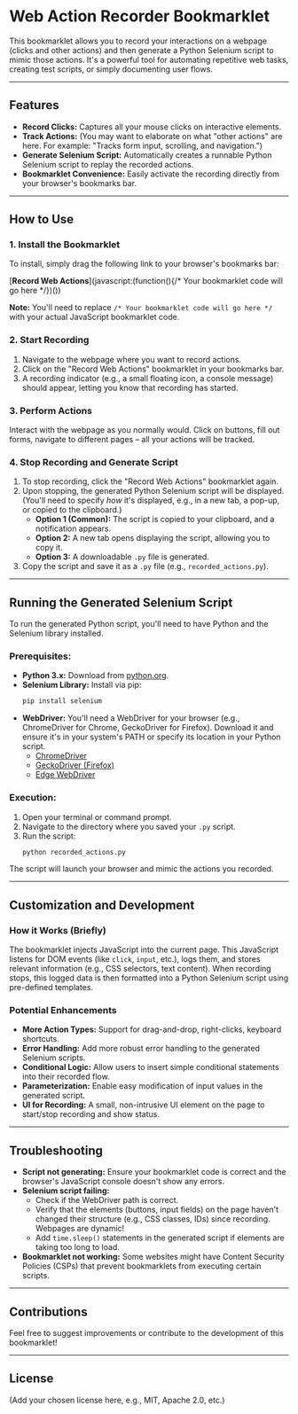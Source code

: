 # Web Action Recorder Bookmarklet

This bookmarklet allows you to record your interactions on a webpage (clicks and other actions) and then generate a Python Selenium script to mimic those actions. It's a powerful tool for automating repetitive web tasks, creating test scripts, or simply documenting user flows.

---

## Features

* **Record Clicks:** Captures all your mouse clicks on interactive elements.
* **Track Actions:** (You may want to elaborate on what "other actions" are here. For example: "Tracks form input, scrolling, and navigation.")
* **Generate Selenium Script:** Automatically creates a runnable Python Selenium script to replay the recorded actions.
* **Bookmarklet Convenience:** Easily activate the recording directly from your browser's bookmarks bar.

---

## How to Use

### 1. Install the Bookmarklet

To install, simply drag the following link to your browser's bookmarks bar:

[**Record Web Actions**](javascript:(function(){/* Your bookmarklet code will go here */})())

**Note:** You'll need to replace `/* Your bookmarklet code will go here */` with your actual JavaScript bookmarklet code.

### 2. Start Recording

1.  Navigate to the webpage where you want to record actions.
2.  Click on the "Record Web Actions" bookmarklet in your bookmarks bar.
3.  A recording indicator (e.g., a small floating icon, a console message) should appear, letting you know that recording has started.

### 3. Perform Actions

Interact with the webpage as you normally would. Click on buttons, fill out forms, navigate to different pages – all your actions will be tracked.

### 4. Stop Recording and Generate Script

1.  To stop recording, click the "Record Web Actions" bookmarklet again.
2.  Upon stopping, the generated Python Selenium script will be displayed. (You'll need to specify *how* it's displayed, e.g., in a new tab, a pop-up, or copied to the clipboard.)
    * **Option 1 (Common):** The script is copied to your clipboard, and a notification appears.
    * **Option 2:** A new tab opens displaying the script, allowing you to copy it.
    * **Option 3:** A downloadable `.py` file is generated.
3.  Copy the script and save it as a `.py` file (e.g., `recorded_actions.py`).

---

## Running the Generated Selenium Script

To run the generated Python script, you'll need to have Python and the Selenium library installed.

### Prerequisites:

* **Python 3.x:** Download from [python.org](https://www.python.org/downloads/).
* **Selenium Library:** Install via pip:
    ```bash
    pip install selenium
    ```
* **WebDriver:** You'll need a WebDriver for your browser (e.g., ChromeDriver for Chrome, GeckoDriver for Firefox). Download it and ensure it's in your system's PATH or specify its location in your Python script.
    * [ChromeDriver](https://googlechromelabs.github.io/chrome-for-testing/)
    * [GeckoDriver (Firefox)](https://github.com/mozilla/geckodriver/releases)
    * [Edge WebDriver](https://developer.microsoft.com/en-us/microsoft-edge/tools/webdriver/)

### Execution:

1.  Open your terminal or command prompt.
2.  Navigate to the directory where you saved your `.py` script.
3.  Run the script:
    ```bash
    python recorded_actions.py
    ```

The script will launch your browser and mimic the actions you recorded.

---

## Customization and Development

### How it Works (Briefly)

The bookmarklet injects JavaScript into the current page. This JavaScript listens for DOM events (like `click`, `input`, etc.), logs them, and stores relevant information (e.g., CSS selectors, text content). When recording stops, this logged data is then formatted into a Python Selenium script using pre-defined templates.

### Potential Enhancements

* **More Action Types:** Support for drag-and-drop, right-clicks, keyboard shortcuts.
* **Error Handling:** Add more robust error handling to the generated Selenium scripts.
* **Conditional Logic:** Allow users to insert simple conditional statements into their recorded flow.
* **Parameterization:** Enable easy modification of input values in the generated script.
* **UI for Recording:** A small, non-intrusive UI element on the page to start/stop recording and show status.

---

## Troubleshooting

* **Script not generating:** Ensure your bookmarklet code is correct and the browser's JavaScript console doesn't show any errors.
* **Selenium script failing:**
    * Check if the WebDriver path is correct.
    * Verify that the elements (buttons, input fields) on the page haven't changed their structure (e.g., CSS classes, IDs) since recording. Webpages are dynamic!
    * Add `time.sleep()` statements in the generated script if elements are taking too long to load.
* **Bookmarklet not working:** Some websites might have Content Security Policies (CSPs) that prevent bookmarklets from executing certain scripts.

---

## Contributions

Feel free to suggest improvements or contribute to the development of this bookmarklet!

---

## License

(Add your chosen license here, e.g., MIT, Apache 2.0, etc.)
